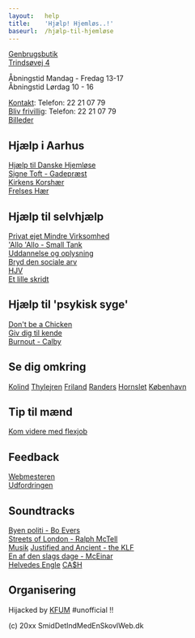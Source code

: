 ```yaml
---
layout:   help
title:    'Hjælp! Hjemløs..!'
baseurl:  /hjælp-til-hjemløse
---
```


[Genbrugsbutik](http://hjælptilhjemløse.dk)  
[Trindsøvej 4](https://www.google.com/maps/place/Trindsøvej+4,+8000+Aarhus/@56.1539285,10.1789742,17z/data=!3m1!4b1!4m6!3m5!1s0x464c3feff8a0022b:0xc136e63f870e349b!8m2!3d56.1539255!4d10.1811629!16s%2Fg%2F11c5jv9z1w)  

Åbningstid Mandag - Fredag 13-17  
Åbningstid Lørdag 10 - 16  

[Kontakt](http://hjælptilhjemløse.dk): Telefon: 22 21 07 79  
[Bliv frivillig](http://hjælptilhjemløse.dk): Telefon: 22 21 07 79  
[Billeder](billeder)

Hjælp i Aarhus
----
[Hjælp til Danske Hjemløse](https://www.facebook.com/groups/425487298105126)  
[Signe Toft - Gadepræst](https://www.facebook.com/signe.toft.54)  
[Kirkens Korshær](https://kirkenskorshaer.dk/aarhus)  
[Frelses Hær](https://www.frelsenshaer.dk/hjaelp/vaeresteder/)  

Hjælp til selvhjælp
----
[Privat ejet Mindre Virksomhed](https://virksomhedsguiden.dk/content/ydelser/vaelg-virksomhedsform/)  
['Allo 'Allo - Small Tank](https://youtu.be/Im9xsytmuDk)  
[Uddannelse og oplysning](https://youtu.be/0fxzMP-3YD4)  
[Bryd den sociale arv](https://youtu.be/7YkDmDJthhg)  
[HJV](https://www.hjv.dk/Sider/default.aspx)  
[Et lille skridt](https://youtu.be/060A15ELz00)  

Hjælp til 'psykisk syge'
----
[Don't be a Chicken](https://youtu.be/DTP9__vi3d4)  
[Giv dig til kende](https://youtu.be/iAtvnhwxOpM)  
[Burnout - Calby](https://youtu.be/jDrUwP09w74)

Se dig omkring
----
[Kolind](https://www.facebook.com/kafekolind/)
[Thylejren](https://www.facebook.com/groups/1696465363914014)
[Friland](https://start.friland.org)
[Randers](https://www.randers.dk/borger/socialt/socialt-udsatte/vaeresteder/)
[Hornslet](https://www.youtube.com/watch?v=zlNY5tLWyYQ)
[København](https://www.christiania.org)

Tip til mænd
----
[Kom videre med flexjob](https://se.indeed.com/jobs?l=Skåne)

Feedback
----
[Webmesteren](feedback)  
[Udfordringen](https://udfordringen.dk)  

Soundtracks
----
[Byen politi - Bo Evers](https://youtu.be/5wfDkpbd4hk)  
[Streets of London - Ralph McTell](https://youtu.be/DiWomXklfv8)  
[Musik](https://kafekolindmusikprojekt.dk)
[Justified and Ancient - the KLF](https://youtu.be/-_O2BCoo-C8)  
[En af den slags dage - McEinar](https://youtu.be/2XKPF7D5wg0)  
[Helvedes Engle](https://youtu.be/9pH4W9b8upk)
[CA$H](https://youtu.be/oDd32K-mOVw)  

Organisering
----
Hijacked by [KFUM](https://kfum.se) #unofficial !!  
  
(c) 20xx SmidDetIndMedEnSkovlWeb.dk
